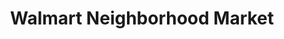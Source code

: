 ---
title: "Walmart Neighborhood Market"
url: /hurst/walmart-neighborhood-market/
shop: supermarket
---